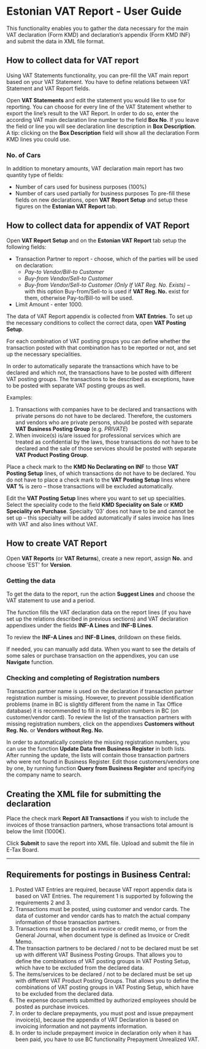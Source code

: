 # Estonian VAT Report - User Guide
This functionality enables you to gather the data necessary for the main VAT declaration (Form KMD) and declaration’s appendix (Form KMD INF) and submit the data in XML file format.

## How to collect data for VAT report
Using VAT Statements functionality, you can pre-fill the VAT main report based on your VAT Statement. You have to define relations between VAT Statement and VAT Report fields.

Open **VAT Statements** and edit the statement you would like to use for reporting. You can choose for every line of the VAT Statement whether to export the line’s result to the VAT Report. In order to do so, enter the according VAT main declaration line number to the field **Box No**. If you leave the field or line you will see declaration line description in **Box Description**. A tip: clicking on the **Box Description** field will show all the declaration Form KMD lines you could use.

### No. of Cars
In addition to monetary amounts, VAT declaration main report has two quantity type of fields:
* Number of cars used for business purposes (100%)
* Number of cars used partially for business purposes
To pre-fill these fields on new declarations, open **VAT Report Setup** and setup these figures on the **Estonian VAT Report** tab.

## How to collect data for appendix of VAT Report
Open **VAT Report Setup** and on the **Estonian VAT Report** tab setup the following fields:
* Transaction Partner to report - choose, which of the parties will be used on declaration:
    * *Pay-to Vendor/Bill-to Customer*
    * *Buy-from Vendor/Sell-to Customer*
    * *Buy-from Vendor/Sell-to Customer (Only If VAT Reg. No. Exists)* – with this option Buy-from/Sell-to is used if **VAT Reg. No.** exist for them, otherwise Pay-to/Bill-to will be used.
* Limit Amount - enter 1000.

The data of VAT Report appendix is collected from **VAT Entries**. To set up the necessary conditions to collect the correct data, open **VAT Posting Setup**.

For each combination of VAT posting groups you can define whether the transaction posted with that combination has to be reported or not, and set up the necessary specialities.

In order to automatically separate the transactions which have to be declared and which not, the transactions have to be posted with different VAT posting groups. The transactions to be described as exceptions, have to be posted with separate VAT posting groups as well.

Examples:
1. Transactions with companies have to be declared and transactions with private persons do not have to be declared.  Therefore, the customers and vendors who are private persons, should be posted with separate **VAT Business Posting Group** (e.g. *PRIVATE*)
2. When invoice(s) is/are issued for professional services which are treated as confidential by the laws, those transactions do not have to be declared and the sale of those services should be posted with separate **VAT Product Posting Group**.

Place a check mark to the **KMD No Declarating on INF** to those **VAT Posting Setup** lines, of which transactions do not have to be declared. You do not have to place a check mark to the **VAT Posting Setup** lines where **VAT %** is zero – those transactions will be excluded automatically.

Edit the **VAT Posting Setup** lines where you want to set up specialities. Select the speciality code to the field **KMD Speciality on Sale** or **KMD Speciality on Purchase**. Specialty '03' does not have to be and cannot be set up – this specialty will be added automatically if sales invoice has lines with VAT and also lines without VAT.

## How to create VAT Report
Open **VAT Reports** (or **VAT Returns**), create a new report, assign **No.** and choose 'EST' for **Version**.

### Getting the data
To get the data to the report, run the action **Suggest Lines** and choose the VAT statement to use and a period.

The function fills the VAT declaration data on the report lines (if you have set up the relations described in previous sections) and VAT declaration appendixes under the fields **INF-A Lines** and **INF-B Lines**.

To review the **INF-A Lines** and **INF-B Lines**, drilldown on these fields.

If needed, you can manually add data. When you want to see the details of some sales or purchase transaction on the appendixes, you can use **Navigate** function.

### Checking and completing of Registration numbers
Transaction partner name is used on the declaration if transaction partner registration number is missing. However, to prevent possible identification problems (name in BC is slightly different from the name in Tax Office database) it is recommended to fill in registration numbers in BC (on customer/vendor card). To review the list of the transaction partners with missing registration numbers, click on the appendixes **Customers without Reg. No.** or **Vendors without Reg. No.**

In order to automatically complete the missing registration numbers, you can use the function **Update Data from Business Register** in both lists. After running the update, the lists will contain those transaction partners who were not found in Business Register. Edit those customers/vendors one by one, by running function **Query from Business Register** and specifying the company name to search.

## Creating the XML file for submitting the declaration

Place the check mark **Report All Transactions** if you wish to include the invoices of those transaction partners, whose transactions total amount is below the limit (1000€).

Click **Submit** to save the report into XML file. Upload and submit the file in E-Tax Board.

---
## Requirements for postings in Business Central:
1. Posted VAT Entries are required, because VAT report appendix data is based on VAT Entries. The requirement 1 is supported by following the requirements 2 and 3.
2. Transactions must be posted, using customer and vendor cards. The data of customer and vendor cards has to match the actual company information of those transaction partners.
3. Transactions must be posted as invoice or credit memo, or from the General Journal, when document type is defined as Invoice or Credit Memo.
4. The transaction partners to be declared / not to be declared must be set up with different VAT Business Posting Groups. That allows you to define the combinations of VAT posting groups in VAT Posting Setup, which have to be excluded from the declared data.
5. The items/services to be declared / not to be declared must be set up with different VAT Product Posting Groups. That allows you to define the combinations of VAT posting groups in VAT Posting Setup, which have to be excluded from the declared data.
6. The expense documents submitted by authorized employees should be posted as purchase invoices.
7. In order to declare prepayments, you must post and issue prepayment invoice(s), because the appendix of VAT Declaration is based on invoicing information and not payments information.
8. In order to include prepayment invoice in declaration only when it has been paid, you have to use BC functionality Prepayment Unrealized VAT.